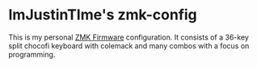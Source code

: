 # ImJustinTIme's zmk-config

This is my personal [ZMK Firmware](https://github.com/zmkfirmware/zmk/) configuration.
It consists of a 36-key split chocofi keyboard with colemack and many combos with a focus on programming.
